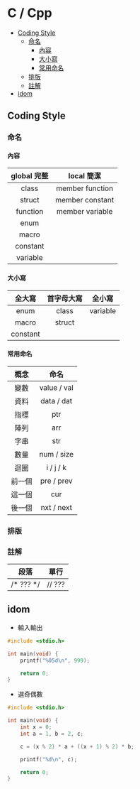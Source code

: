 # C / Cpp

<!-- vim-markdown-toc GFM -->

* [Coding Style](#coding-style)
    - [命名](#命名)
        + [內容](#內容)
        + [大小寫](#大小寫)
        + [常用命名](#常用命名)
    - [排版](#排版)
    - [註解](#註解)
* [idom](#idom)

<!-- vim-markdown-toc -->

## Coding Style

### 命名

#### 內容

| global 完整 |   local 簡潔    |
| :---------: | :-------------: |
|    class    | member function |
|   struct    | member constant |
|  function   | member variable |
|    enum     |                 |
|    macro    |                 |
|  constant   |                 |
|  variable   |                 |

#### 大小寫

|  全大寫  | 首字母大寫 |  全小寫  |
| :------: | :--------: | :------: |
|   enum   |   class    | variable |
|  macro   |   struct   |          |
| constant |            |          |

#### 常用命名

|  概念  |    命名     |
| :----: | :---------: |
|  變數  | value / val |
|  資料  | data / dat  |
|  指標  |     ptr     |
|  陣列  |     arr     |
|  字串  |     str     |
|  數量  | num / size  |
|  迴圈  |  i / j / k  |
| 前一個 | pre / prev  |
| 這一個 |     cur     |
| 後一個 | nxt / next  |

### 排版

### 註解

|    段落     |  單行  |
| :---------: | :----: |
| /\* ??? \*/ | // ??? |

## idom

-   輸入輸出

```cpp
#include <stdio.h>

int main(void) {
    printf("%05d\n", 999);

    return 0;
}
```

-   選奇偶數

```cpp
#include <stdio.h>

int main(void) {
    int x = 0;
    int a = 1, b = 2, c;

    c = (x % 2) * a + ((x + 1) % 2) * b;

    printf("%d\n", c);

    return 0;
}
```

